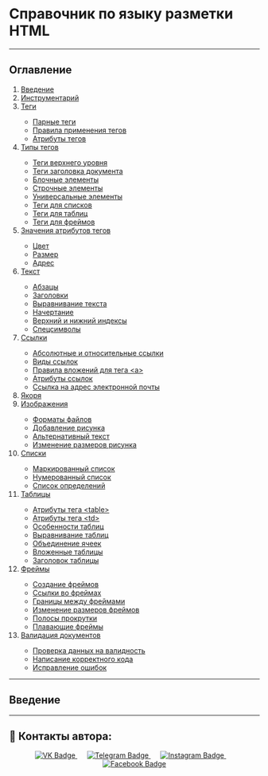 <h1>Справочник по языку разметки HTML</h1>

---

<!-- Оглавление -->
<h2>Оглавление</h2>
<nav>
    <ol>
        <li><a href="#раздел-1">Введение</a></li>
        <li><a href="#раздел-2">Инструментарий</a></li>
        <li><a href="#раздел-3">Теги</a></li>
        <ul>
            <li><a href="#подраздел-3.1">Парные теги</a></li>
            <li><a href="#подраздел-3.2">Правила применения тегов</a></li>
            <li><a href="#подраздел-3.3">Атрибуты тегов</a></li>
        </ul>
        <li><a href="#раздел-4">Типы тегов</a></li>
        <ul>
            <li><a href="#подраздел-4.1">Теги верхнего уровня</a></li>
            <li><a href="#подраздел-4.2">Теги заголовка документа</a></li>
            <li><a href="#подраздел-4.3">Блочные элементы</a></li>
            <li><a href="#подраздел-4.4">Строчные элементы</a></li>
            <li><a href="#подраздел-4.5">Универсальные элементы</a></li>
            <li><a href="#подраздел-4.6">Теги для списков</a></li>
            <li><a href="#подраздел-4.7">Теги для таблиц</a></li>
            <li><a href="#подраздел-4.8">Теги для фреймов</a></li>
        </ul>
        <li><a href="#раздел-5">Значения атрибутов тегов</a></li>
        <ul>
            <li><a href="#подраздел-5.1">Цвет</a></li>
            <li><a href="#подраздел-5.2">Размер</a></li>
            <li><a href="#подраздел-5.3">Адрес</a></li>
        </ul>
        <li><a href="#раздел-6">Текст</a></li>
        <ul>
            <li><a href="#подраздел-6.1">Абзацы</a></li>
            <li><a href="#подраздел-6.2">Заголовки</a></li>
            <li><a href="#подраздел-6.3">Выравнивание текста</a></li>
            <li><a href="#подраздел-6.4">Начертание</a></li>
            <li><a href="#подраздел-6.5">Верхний и нижний индексы</a></li>
            <li><a href="#подраздел-6.6">Спецсимволы</a></li>
        </ul>
        <li><a href="#раздел-7">Ссылки</a></li>
        <ul>
            <li><a href="#подраздел-7.1">Абсолютные и относительные ссылки</a></li>
            <li><a href="#подраздел-7.2">Виды ссылок</a></li>
            <li><a href="#подраздел-7.3">Правила вложений для тега &#60;a&#62;</a></li>
            <li><a href="#подраздел-7.4">Атрибуты ссылок</a></li>
            <li><a href="#подраздел-7.5">Ссылка на адрес электронной почты</a></li>
        </ul>
        <li><a href="#раздел-8">Якоря</a></li>
        <li><a href="#раздел-9">Изображения</a></li>
        <ul>
            <li><a href="#подраздел-9.1">Форматы файлов</a></li>
            <li><a href="#подраздел-9.2">Добавление рисунка</a></li>
            <li><a href="#подраздел-9.3">Альтернативный текст</a></li>
            <li><a href="#подраздел-9.3">Изменение размеров рисунка</a></li>
        </ul>
        <li><a href="#раздел-10">Списки</a></li>
        <ul>
            <li><a href="#подраздел-10.1">Маркированный список</a></li>
            <li><a href="#подраздел-10.2">Нумерованный список</a></li>
            <li><a href="#подраздел-10.3">Список определений</a></li>
        </ul>
        <li><a href="#раздел-11">Таблицы</a></li>
        <ul>
            <li><a href="#подраздел-11.1">Атрибуты тега &#60;table&#62;</a></li>
            <li><a href="#подраздел-11.2">Атрибуты тега &#60;td&#62;</a></li>
            <li><a href="#подраздел-11.3">Особенности таблиц</a></li>
            <li><a href="#подраздел-11.4">Выравнивание таблиц</a></li>
            <li><a href="#подраздел-11.5">Объединение ячеек</a></li>
            <li><a href="#подраздел-11.6">Вложенные таблицы</a></li>
            <li><a href="#подраздел-11.7">Заголовок таблицы</a></li>
        </ul>
        <li><a href="#раздел-12">Фреймы</a></li>
        <ul>
            <li><a href="#подраздел-12.1">Создание фреймов</a></li>
            <li><a href="#подраздел-12.2">Ссылки во фреймах</a></li>
            <li><a href="#подраздел-12.3">Границы между фреймами</a></li>
            <li><a href="#подраздел-12.4">Изменение размеров фреймов</a></li>
            <li><a href="#подраздел-12.5">Полосы прокрутки</a></li>
            <li><a href="#подраздел-12.6">Плавающие фреймы</a></li>
        </ul>
        <li><a href="#раздел-13">Валидация документов</a></li>
        <ul>
            <li><a href="#подраздел-13.1">Проверка данных на валидность</a></li>
            <li><a href="#подраздел-13.2">Написание корректного кода</a></li>
            <li><a href="#подраздел-13.3">Исправление ошибок</a></li>
        </ul>
    </ol>
</nav>

---

<!-- Разделы -->
<h2 id="раздел-1">Введение</h2>

---

<!-- Contacts -->
<h2>📡 Контакты автора:</h2>
<div id="badges" align="center">
    <a href="https://vk.com/bogdan_klimov">
        <img src="https://img.shields.io/badge/VK-blue?style=for-the-badge&logo=vk&logoColor=white&size=30" alt="VK Badge"/>
    </a> &nbsp;&nbsp;&nbsp;&nbsp;
    <a href="https://t.me/bogdanklimov">
        <img src="https://img.shields.io/badge/Telegram-2CA5E0?style=for-the-badge&logo=telegram&logoColor=white" alt="Telegram Badge"/>
    </a> &nbsp;&nbsp;&nbsp;&nbsp;
    <a href="https://www.instagram.com/ghost_777_24?igsh=aHdwa2s1cTIzbmhw&utm_source=qr">
        <img src="https://img.shields.io/badge/Instagram-%23E4405F.svg?style=for-the-badge&logo=Instagram&logoColor=white" alt="Instagram Badge"/>
    </a> &nbsp;&nbsp;&nbsp;&nbsp;
    <a href="https://www.facebook.com/profile.php?id=100033935590093&mibextid=LQQJ4d">
        <img src="https://img.shields.io/badge/Facebook-%231877F2.svg?style=for-the-badge&logo=Facebook&logoColor=white" alt="Facebook Badge"/>
    </a>
</div>

